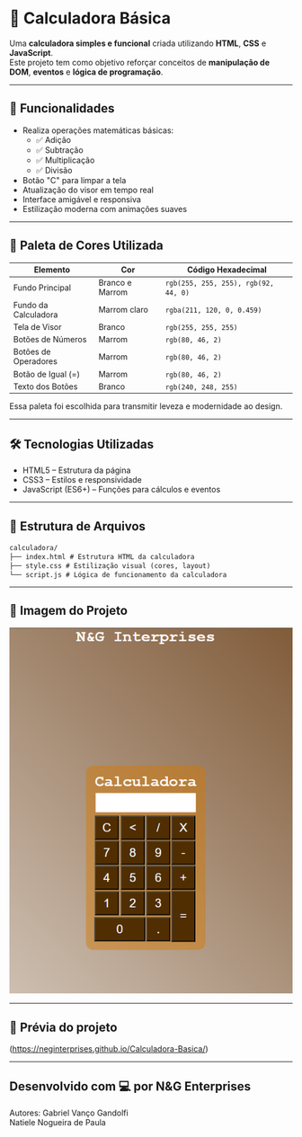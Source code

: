 # 🧮 Calculadora Básica

Uma **calculadora simples e funcional** criada utilizando **HTML**, **CSS** e **JavaScript**.  
Este projeto tem como objetivo reforçar conceitos de **manipulação de DOM**, **eventos** e **lógica de programação**.

---

## 🚀 Funcionalidades

- Realiza operações matemáticas básicas:
  - ✅ Adição
  - ✅ Subtração
  - ✅ Multiplicação
  - ✅ Divisão
- Botão "C" para limpar a tela
- Atualização do visor em tempo real
- Interface amigável e responsiva
- Estilização moderna com animações suaves

---

## 🎨 Paleta de Cores Utilizada

| Elemento             | Cor             | Código Hexadecimal                       |
|----------------------|-----------------|------------------------------------------|
| Fundo Principal      | Branco e Marrom |`rgb(255, 255, 255), rgb(92, 44, 0)`  |
| Fundo da Calculadora | Marrom claro    | `rgba(211, 120, 0, 0.459)`             |
| Tela de Visor        | Branco          | `rgb(255, 255, 255)`                   |
| Botões de Números    | Marrom          | `rgb(80, 46, 2)`                       |
| Botões de Operadores | Marrom          | `rgb(80, 46, 2)`                       |
| Botão de Igual (=)   | Marrom          | `rgb(80, 46, 2)`                       |
| Texto dos Botões     | Branco          | `rgb(240, 248, 255)`                   |

Essa paleta foi escolhida para transmitir leveza e modernidade ao design.

---

## 🛠️ Tecnologias Utilizadas

- HTML5 – Estrutura da página
- CSS3 – Estilos e responsividade
- JavaScript (ES6+) – Funções para cálculos e eventos

---

## 📁 Estrutura de Arquivos

```
calculadora/ 
├── index.html # Estrutura HTML da calculadora 
├── style.css # Estilização visual (cores, layout) 
└── script.js # Lógica de funcionamento da calculadora
```
---

## 📸 Imagem do Projeto

![alt text](img/image.png)

---

## 📸 Prévia do projeto

(https://neginterprises.github.io/Calculadora-Basica/)

---

Desenvolvido com 💻 por N&G Enterprises
---
Autores: 
Gabriel Vanço Gandolfi
<br>
Natiele Nogueira de Paula